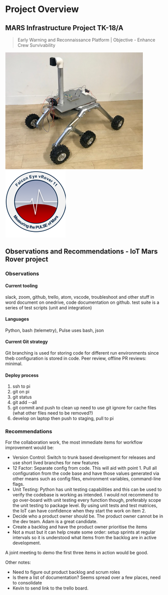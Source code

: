 # Project Overview #

## MARS Infrastructure Project TK-18/A ##

> Early Warning and Reconnaissance Platform | Objective - Enhance Crew Survivability

![Rover scale model](images/rover.png) ![logo](images/falconeye.png)

## Observations and Recommendations - IoT Mars Rover project ##

### Observations ###

#### Current tooling ####

slack, zoom, github, trello, atom, vscode, troubleshoot and other stuff in word document on onedrive, code documentation on github.  test suite is a series of test scripts (unit and integration)

#### Languages ####

Python, bash (telemetry), Pulse uses bash, json

#### Current Git strategy ####

Git branching is used for storing code for different run environments since theb configuration is stored in code.
Peer review, offline PR reviews: minimal.

#### Deploy process ####

1. ssh to pi
2. git on pi
3. git status
4. git add --all
5. git commit and push to clean up
need to use git ignore for cache files (what other files need to be removed?)
6. develop on laptop then push to staging, pull to pi

### Recommendations ###

For the collaboration work, the most immediate items for workflow improvement would be:

- Version Control: Switch to trunk based development for releases and use short lived branches for new features
- 12 Factor: Separate config from code.  This will aid with point 1.  Pull all configuration from the code base and have those values generated via other means such as config files, environment variables, command-line flags.
- Unit Testing: Python has unit testing capabilities and this can be used to verify the codebase is working as intended.  I would not recommend to go over-board with unit testing every function though, preferably scope the unit testing to package level.   By using unit tests and test matrices, the IoT can have confidence when they start the work on item 2.
- Decide who a product owner should be.  The product owner cannot be in the dev team.  Adam is a great candidate.
- Create a backlog and have the product owner prioritise the items
- Not a must but it can help create some order: setup sprints at regular intervals so it is understood what items from the backlog are in active development.

A joint meeting to demo the first three items in action would be good.  

Other notes:

- Need to figure out product backlog and scrum roles
- Is there a list of documentation?  Seems spread over a few places, need to consolidate
- Kevin to send link to the trello board.
